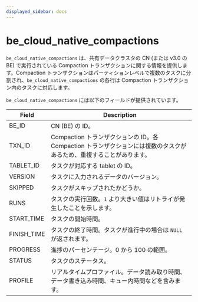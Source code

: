 ```yaml
---
displayed_sidebar: docs
---
```


# be_cloud_native_compactions

`be_cloud_native_compactions` は、共有データクラスタの CN (または v3.0 の BE) で実行されている Compaction トランザクションに関する情報を提供します。Compaction トランザクションはパーティションレベルで複数のタスクに分割され、`be_cloud_native_compactions` の各行は Compaction トランザクション内のタスクに対応します。

`be_cloud_native_compactions` には以下のフィールドが提供されています。

| **Field**   | **Description**                                              |
| ----------- | ------------------------------------------------------------ |
| BE_ID       | CN (BE) の ID。                                              |
| TXN_ID      | Compaction トランザクションの ID。各 Compaction トランザクションには複数のタスクがあるため、重複することがあります。 |
| TABLET_ID   | タスクが対応する tablet の ID。                              |
| VERSION     | タスクに入力されるデータのバージョン。                       |
| SKIPPED     | タスクがスキップされたかどうか。                             |
| RUNS        | タスクの実行回数。`1` より大きい値はリトライが発生したことを示します。 |
| START_TIME  | タスクの開始時間。                                           |
| FINISH_TIME | タスクの終了時間。タスクが進行中の場合は `NULL` が返されます。 |
| PROGRESS    | 進捗のパーセンテージ。0 から 100 の範囲。                    |
| STATUS      | タスクのステータス。                                         |
| PROFILE     | リアルタイムプロファイル。データ読み取り時間、データ書き込み時間、キュー内時間などを含みます。 |